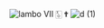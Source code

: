 ![lambo](https://user-images.githubusercontent.com/123539384/216864871-eaac8ed7-ced8-4578-9a25-563618aef079.gif) Ⅶ  🀧  ✟ 
![d (1)](https://user-images.githubusercontent.com/123539384/216898499-c1f3f059-96a0-4583-8498-c42303d81148.png)



